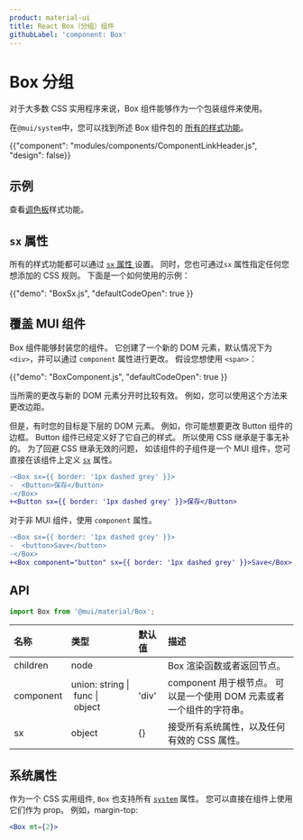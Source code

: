 ```yaml
---
product: material-ui
title: React Box（分组）组件
githubLabel: 'component: Box'
---
```


# Box 分组

<p class="description">对于大多数 CSS 实用程序来说，Box 组件能够作为一个包装组件来使用。</p>

在`@mui/system`中，您可以找到所述 Box 组件包的 [所有的样式功能](/system/basics/#all-inclusive)。

{{"component": "modules/components/ComponentLinkHeader.js", "design": false}}

## 示例

查看[调色板](/system/palette/)样式功能。

## `sx` 属性

所有的样式功能都可以通过 [`sx` 属性 ](/system/basics/#the-sx-prop)设置。 同时，您也可通过`sx` 属性指定任何您想添加的 CSS 规则。 下面是一个如何使用的示例：

{{"demo": "BoxSx.js", "defaultCodeOpen": true }}

## 覆盖 MUI 组件

Box 组件能够封装您的组件。 它创建了一个新的 DOM 元素，默认情况下为 `<div>`，并可以通过 ` component ` 属性进行更改。 假设您想使用 `<span>`：

{{"demo": "BoxComponent.js", "defaultCodeOpen": true }}

当所需的更改与新的 DOM 元素分开时比较有效。 例如，您可以使用这个方法来更改边距。

但是，有时您的目标是下层的 DOM 元素。 例如，你可能想要更改 Button 组件的边框。 Button 组件已经定义好了它自己的样式。 所以使用 CSS 继承是于事无补的。 为了回避 CSS 继承无效的问题， 如该组件的子组件是一个 MUI 组件，您可直接在该组件上定义 [`sx`](/system/basics/#the-sx-prop) 属性。

```diff
-<Box sx={{ border: '1px dashed grey' }}>
-  <Button>保存</Button>
-</Box>
+<Button sx={{ border: '1px dashed grey' }}>保存</Button>
```

对于非 MUI 组件，使用 `component` 属性。

```diff
-<Box sx={{ border: '1px dashed grey' }}>
-  <button>Save</button>
-</Box>
+<Box component="button" sx={{ border: '1px dashed grey' }}>Save</Box>
```

## API

```jsx
import Box from '@mui/material/Box';
```

| 名称                                       | 类型                                                                                                                            | 默认值                                     | 描述                                         |
|:---------------------------------------- |:----------------------------------------------------------------------------------------------------------------------------- |:--------------------------------------- |:------------------------------------------ |
| <span class="prop-name">children</span>  | <span class="prop-type">node<br></span>                                                                                 |                                         | Box 渲染函数或者返回节点。                            |
| <span class="prop-name">component</span> | <span class="prop-type">union:&nbsp;string&nbsp;&#124;<br>&nbsp;func&nbsp;&#124;<br>&nbsp;object<br></span> | <span class="prop-default">'div'</span> | component 用于根节点。 可以是一个使用 DOM 元素或者一个组件的字符串。 |
| <span class="prop-name">sx</span>        | <span class="prop-type">object</span>                                                                                         | <span class="prop-default">{}</span>    | 接受所有系统属性，以及任何有效的 CSS 属性。                   |

## 系统属性

作为一个 CSS 实用组件, `Box` 也支持所有 [`system`](/system/properties/) 属性。 您可以直接在组件上使用它们作为 prop。 例如，margin-top:

```jsx
<Box mt={2}>
```

